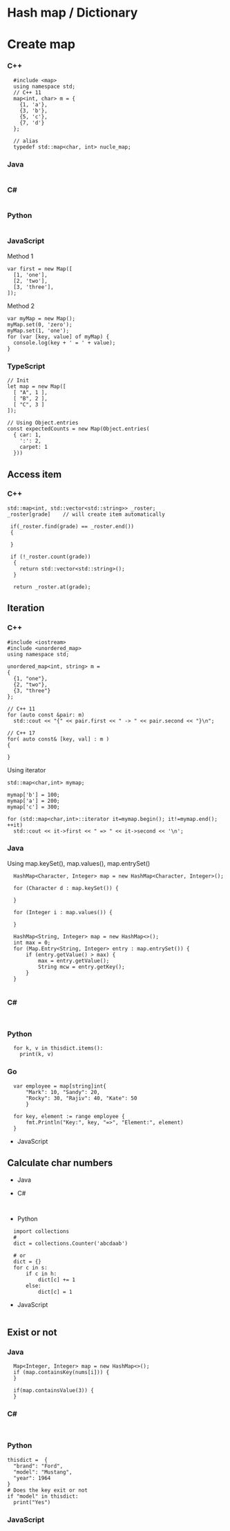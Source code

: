 # Hash map / Dictionary
# Create map
### C++
```
  #include <map>
  using namespace std;
  // C++ 11
  map<int, char> m = {
    {1, 'a'}, 
    {3, 'b'}, 
    {5, 'c'}, 
    {7, 'd'}
  };

  // alias
  typedef std::map<char, int> nucle_map;
```
### Java
```

```


### C#
```  

```
### Python
```

```
### JavaScript
Method 1
```
var first = new Map([
  [1, 'one'],
  [2, 'two'],
  [3, 'three'],
]);
```

Method 2
```
var myMap = new Map();
myMap.set(0, 'zero');
myMap.set(1, 'one');
for (var [key, value] of myMap) {
  console.log(key + ' = ' + value);
}
```
### TypeScript
```
// Init
let map = new Map([
  [ "A", 1 ],
  [ "B", 2 ],
  [ "C", 3 ]
]);

// Using Object.entries
const expectedCounts = new Map(Object.entries(
  { car: 1, 
    ':': 2, 
    carpet: 1
  }))   
```
## Access item
### C++
```
std::map<int, std::vector<std::string>> _roster;
_roster[grade]    // will create item automatically
```
```
 if(_roster.find(grade) == _roster.end())
 {

 }

 if (!_roster.count(grade))
  {
    return std::vector<std::string>();
  }

  return _roster.at(grade);
```
## Iteration
### C++
```
#include <iostream>
#include <unordered_map>
using namespace std;

unordered_map<int, string> m =
{
  {1, "one"},
  {2, "two"},
  {3, "three"}
};

// C++ 11
for (auto const &pair: m)
  std::cout << "{" << pair.first << " -> " << pair.second << "}\n";

// C++ 17
for( auto const& [key, val] : m )
{

}
```
Using iterator
```
std::map<char,int> mymap;

mymap['b'] = 100;
mymap['a'] = 200;
mymap['c'] = 300;

for (std::map<char,int>::iterator it=mymap.begin(); it!=mymap.end(); ++it)
  std::cout << it->first << " => " << it->second << '\n';
```
### Java
Using map.keySet(), map.values(), map.entrySet()

```
  HashMap<Character, Integer> map = new HashMap<Character, Integer>();
  
  for (Character d : map.keySet()) {

  }

  for (Integer i : map.values()) {

  }

  HashMap<String, Integer> map = new HashMap<>();
  int max = 0;
  for (Map.Entry<String, Integer> entry : map.entrySet()) {
      if (entry.getValue() > max) {
          max = entry.getValue();
          String mcw = entry.getKey();
      }
  }
  
```
### C#
```
  
```

### Python
```
  for k, v in thisdict.items():
    print(k, v)
```
### Go
```
  var employee = map[string]int{
      "Mark": 10, "Sandy": 20,
      "Rocky": 30, "Rajiv": 40, "Kate": 50
      }

  for key, element := range employee {
      fmt.Println("Key:", key, "=>", "Element:", element)
  }
```

- JavaScript

## Calculate char numbers
- Java

- C#
```
  
```

- Python
```
  import collections
  # 
  dict = collections.Counter('abcdaab')

  # or
  dict = {}
  for c in s:
      if c in h:
          dict[c] += 1
      else:
          dict[c] = 1
```

- JavaScript
```
```


## Exist or not
### Java
```
  Map<Integer, Integer> map = new HashMap<>();
  if (map.containsKey(nums[i])) {
  }

  if(map.containsValue(3)) {
  }
```
### C#
```
  
```

### Python
```
thisdict =	{
  "brand": "Ford",
  "model": "Mustang",
  "year": 1964
}
# Does the key exit or not
if "model" in thisdict:
  print("Yes")
```
### JavaScript



